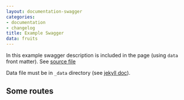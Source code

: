 ```yaml
---
layout: documentation-swagger
categories:
- documentation
- changelog
title: Example Swagger
data: fruits
---
```


In this example swagger description is included in the page (using `data` front
matter). See [source file](https://raw.githubusercontent.com/jexhson/jekyll-swagger/gh-pages/_data/fruits.yml)

Data file must be in `_data` directory (see [jekyll doc](http://jekyllrb.com/docs/datafiles/)).

## Some routes